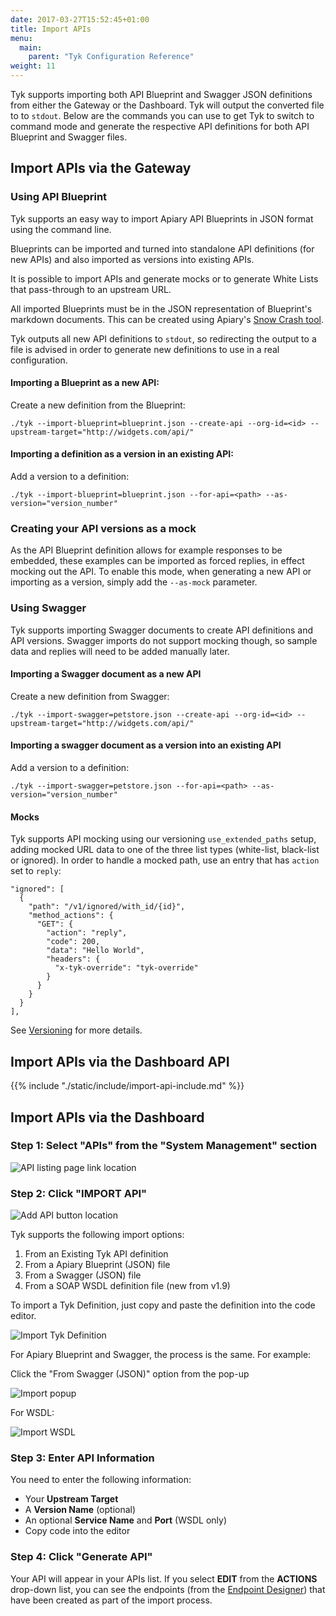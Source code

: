 ```yaml
---
date: 2017-03-27T15:52:45+01:00
title: Import APIs
menu:
  main:
    parent: "Tyk Configuration Reference"
weight: 11 
---
```


Tyk supports importing both API Blueprint and Swagger JSON definitions from either the Gateway or the Dashboard. Tyk will output the converted file to to `stdout`. Below are the commands you can use to get Tyk to switch to command mode and generate the respective API definitions for both API Blueprint and Swagger files.

## Import APIs via the Gateway

### Using API Blueprint

Tyk supports an easy way to import Apiary API Blueprints in JSON format using the command line.

Blueprints can be imported and turned into standalone API definitions (for new APIs) and also imported as versions into existing APIs.

It is possible to import APIs and generate mocks or to generate White Lists that pass-through to an upstream URL.

All imported Blueprints must be in the JSON representation of Blueprint's markdown documents. This can be created using Apiary's [Snow Crash tool](https://github.com/apiaryio/snowcrash).

Tyk outputs all new API definitions to `stdout`, so redirecting the output to a file is advised in order to generate new definitions to use in a real configuration.

#### Importing a Blueprint as a new API:

Create a new definition from the Blueprint:

```{.copyWrapper}
./tyk --import-blueprint=blueprint.json --create-api --org-id=<id> --upstream-target="http://widgets.com/api/"
```

#### Importing a definition as a version in an existing API:

Add a version to a definition:

```{.copyWrapper}
./tyk --import-blueprint=blueprint.json --for-api=<path> --as-version="version_number"
```

### Creating your API versions as a mock

As the API Blueprint definition allows for example responses to be embedded, these examples can be imported as forced replies, in effect mocking out the API. To enable this mode, when generating a new API or importing as a version, simply add the `--as-mock` parameter.

### Using Swagger

Tyk supports importing Swagger documents to create API definitions and API versions. Swagger imports do not support mocking though, so sample data and replies will need to be added manually later.

#### Importing a Swagger document as a new API

Create a new definition from Swagger:

```{.copyWrapper}
./tyk --import-swagger=petstore.json --create-api --org-id=<id> --upstream-target="http://widgets.com/api/"
```

#### Importing a swagger document as a version into an existing API

Add a version to a definition:

```{.copyWrapper}
./tyk --import-swagger=petstore.json --for-api=<path> --as-version="version_number"
```

#### Mocks

Tyk supports API mocking using our versioning `use_extended_paths` setup, adding mocked URL data to one of the three list types (white-list, black-list or ignored). In order to handle a mocked path, use an entry that has `action` set to `reply`:

```{json}
"ignored": [
  {
    "path": "/v1/ignored/with_id/{id}",
    "method_actions": {
      "GET": {
        "action": "reply",
        "code": 200,
        "data": "Hello World",
        "headers": {
          "x-tyk-override": "tyk-override"
        }
      }
    }
  }
],
```

See [Versioning](/docs/getting-started/key-concepts/versioning/) for more details.

## Import APIs via the Dashboard API

{{% include "./static/include/import-api-include.md" %}}

## Import APIs via the Dashboard

### Step 1: Select "APIs" from the "System Management" section

![API listing page link location](/docs/img/dashboard/system-management/apis2.7.png)

### Step 2: Click "IMPORT API"

![Add API button location](/docs/img/dashboard/system-management/add_API_button_new_2.5.png)

Tyk supports the following import options:

1. From an Existing Tyk API definition
2. From a Apiary Blueprint (JSON) file
3. From a Swagger (JSON) file
4. From a SOAP WSDL definition file (new from v1.9)

To import a Tyk Definition, just copy and paste the definition into the code editor.

![Import Tyk Definition](/docs/img/dashboard/system-management/import_tyk_def.png)

For Apiary Blueprint and Swagger, the process is the same. For example:

Click the "From Swagger (JSON)" option from the pop-up

![Import popup](/docs/img/dashboard/system-management/import_json.png)

For WSDL:

![Import WSDL](/docs/img/dashboard/system-management/import_wsdl.png)

### Step 3: Enter API Information

You need to enter the following information:

* Your **Upstream Target**
* A **Version Name** (optional)
* An optional **Service Name** and **Port** (WSDL only)
* Copy code into the editor

### Step 4: Click "Generate API"

Your API will appear in your APIs list. If you select **EDIT** from the **ACTIONS** drop-down list, you can see the endpoints (from the [Endpoint Designer](https://tyk.io/docs/transform-traffic/endpoint-designer/)) that have been created as part of the import process.